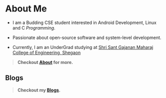 # About Me
- I am a Budding CSE student interested in Android Development, Linux and C *Programming*.

- Passionate about open-source software and system-level development.

- Currently, I am an UnderGrad studying at [Shri Sant Gajanan Maharaj College of Engineering, Shegaon](https://ssgmce.ac.in)

> **Checkout [About](/about) for more.**

## Blogs
> **Checkout my [Blogs](/blogs/).**


